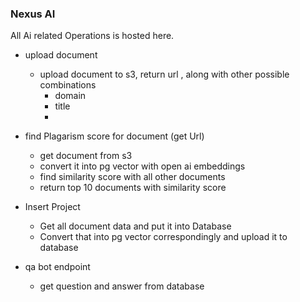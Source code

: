 ### Nexus AI


All Ai related Operations is hosted here.

- upload document
  - upload document to s3, return url , along with  other possible combinations
    - domain
    - title
    - 
- find Plagarism score for document (get Url)
  - get document from s3
  - convert it into pg vector with open ai embeddings
  - find similarity score with all other documents
  - return top 10 documents with similarity score

- Insert Project
  - Get all document data and put it into Database
  - Convert that into pg vector correspondingly and upload it to database
  
- qa bot endpoint
  - get question and answer from database


